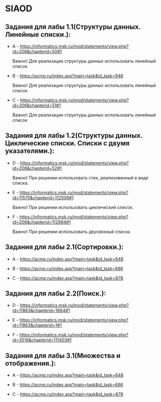 # SIAOD
## Задания для лабы 1.1(Структуры данных. Линейные списки.):
* A - https://informatics.msk.ru/mod/statements/view.php?id=206&chapterid=50#1

  Важно! Для реализации структуры данных использовать линейный список
* B - https://acmp.ru/index.asp?main=task&id_task=946

  Важно! Для реализации структуры данных использовать линейный список
* C - https://informatics.msk.ru/mod/statements/view.php?id=206&chapterid=51#1

  Важно! Для реализации структуры данных использовать линейный список
  
## Задания для лабы 1.2(Структуры данных. Циклические списки. Списки с двумя указателями.):
* D - https://informatics.msk.ru/mod/statements/view.php?id=206&chapterid=52#1

  Важно! При решении использовать стек, реализованный в виде списка.
* E - https://informatics.msk.ru/mod/statements/view.php?id=11575&chapterid=112506#1

  Важно! При решении использовать циклический список.
* F - https://informatics.msk.ru/mod/statements/view.php?id=206&chapterid=112984#1

  Важно! При решении использовать двусвязный список.
  
## Задания для лабы 2.1(Сортировки.):
* A - https://acmp.ru/index.asp?main=task&id_task=648

* B - https://acmp.ru/index.asp?main=task&id_task=686

* C - https://acmp.ru/index.asp?main=task&id_task=878

## Задания для лабы 2.2(Поиск.):
* D - https://informatics.msk.ru/mod/statements/view.php?id=11863&chapterid=1664#1

* E - https://informatics.msk.ru/mod/statements/view.php?id=11863&chapterid=1#1

* F - https://informatics.msk.ru/mod/statements/view.php?id=3516&chapterid=111403#1

## Задания для лабы 3.1(Множества и отображения.):
* A - https://acmp.ru/index.asp?main=task&id_task=648

* B - https://acmp.ru/index.asp?main=task&id_task=686

* C - https://acmp.ru/index.asp?main=task&id_task=878
